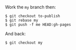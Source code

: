 Work the `my` branch then:
```console
$ git checkout to-publish
$ git rebase my
$ git push -f me HEAD:gh-pages
```
And back:
```console
$ git checkout my
```
